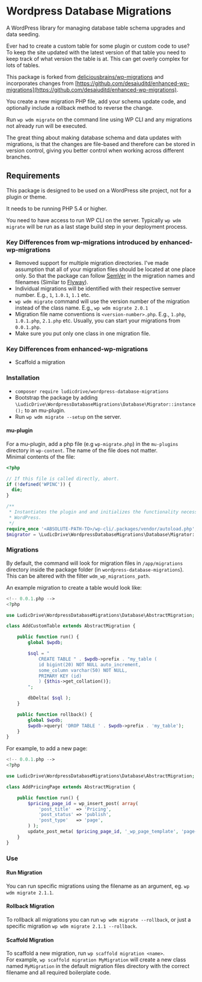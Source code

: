 # Wordpress Database Migrations

A WordPress library for managing database table schema upgrades and data seeding.

Ever had to create a custom table for some plugin or custom code to use? To keep the site updated with the latest version of that table you need to keep track of what version the table is at. This can get overly complex for lots of tables.

This package is forked from [deliciousbrains/wp-migrations](https://github.com/deliciousbrains/wp-migrations) and incorporates changes from [https://github.com/desaiuditd/enhanced-wp-migrations](https://github.com/desaiuditd/enhanced-wp-migrations).  

You create a new migration PHP file, add your schema update code, and optionally include a rollback method to reverse the change.

Run `wp wdm migrate` on the command line using WP CLI and any migrations not already run will be executed.

The great thing about making database schema and data updates with migrations, is that the changes are file-based and therefore can be stored in version control, giving you better control when working across different branches.

## Requirements

This package is designed to be used on a WordPress site project, not for a plugin or theme.

It needs to be running PHP 5.4 or higher.

You need to have access to run WP CLI on the server. Typically `wp wdm migrate` will be run as a last stage build step in your deployment process.

### Key Differences from wp-migrations introduced by enhanced-wp-migrations

- Removed support for multiple migration directories. I've made assumption that all of your migration files should be located at one place only. So that the package can follow [SemVer](https://semver.org/) in the migration names and filenames (Similar to [Flyway](https://flywaydb.org/)).
- Individual migrations will be identified with their respective semver number. E.g., `1`, `1.0.1`, `1.1` etc.
- `wp wdm migrate` command will use the version number of the migration instead of the class name. E.g., `wp wdm migrate 2.0.1`
- Migration file name conventions is `<version-number>.php`. E.g., `1.php`, `1.0.1.php`, `2.1.php` etc. Usually, you can start your migrations from `0.0.1.php`.
- Make sure you put only one class in one migration file.

### Key Differences from enhanced-wp-migrations

- Scaffold a migration

### Installation

- `composer require ludicdrive/wordpress-database-migrations`
- Bootstrap the package by adding `\LudicDrive\WordpressDatabaseMigrations\Database\Migrator::instance();` to an mu-plugin.
- Run `wp wdm migrate --setup` on the server.

#### mu-plugin

For a mu-plugin, add a php file (e.g `wp-migrate.php`) in the `mu-plugins` directory in `wp-content`. The name of the file does not matter.  
Minimal contents of the file:

```php
<?php

// If this file is called directly, abort.
if (!defined('WPINC')) {
  die;
}

/**
 * Instantiates the plugin and and initializes the functionality necessary for
 * WordPress.
 */
require_once '<ABSOLUTE-PATH-TO>/wp-cli/.packages/vendor/autoload.php';
$migrator = \LudicDrive\WordpressDatabaseMigrations\Database\Migrator::instance();
```


### Migrations

By default, the command will look for migration files in `/app/migrations` directory inside the package folder (in `wordpress-database-migrations`). This can be altered with the filter `wdm_wp_migrations_path`.

An example migration to create a table would look like:

```php
<!-- 0.0.1.php -->
<?php

use LudicDrive\WordpressDatabaseMigrations\Database\AbstractMigration;

class AddCustomTable extends AbstractMigration {

    public function run() {
        global $wpdb;

        $sql = "
            CREATE TABLE " . $wpdb->prefix . "my_table (
            id bigint(20) NOT NULL auto_increment,
            some_column varchar(50) NOT NULL,
            PRIMARY KEY (id)
            ) {$this->get_collation()};
        ";

        dbDelta( $sql );
    }

    public function rollback() {
        global $wpdb;
        $wpdb->query( 'DROP TABLE ' . $wpdb->prefix . 'my_table');
    }
}
```

For example, to add a new page:

```php
<!-- 0.0.1.php -->
<?php

use LudicDrive\WordpressDatabaseMigrations\Database\AbstractMigration;

class AddPricingPage extends AbstractMigration {

    public function run() {
        $pricing_page_id = wp_insert_post( array(
            'post_title'  => 'Pricing',
            'post_status' => 'publish',
            'post_type'   => 'page',
        ) );
        update_post_meta( $pricing_page_id, '_wp_page_template', 'page-pricing.php' );
    }
}
```

### Use

#### Run Migration

You can run specific migrations using the filename as an argument, eg. `wp wdm migrate 2.1.1`.

#### Rollback Migration

To rollback all migrations you can run `wp wdm migrate --rollback`, or just a specific migration `wp wdm migrate 2.1.1 --rollback`.

#### Scaffold Migration

To scaffold a new migration, run `wp scaffold migration <name>`.  
For example, `wp scaffold migration MyMigration` will create a new class named `MyMigration` in the default migration files directory with the correct filename and all required boilerplate code.
